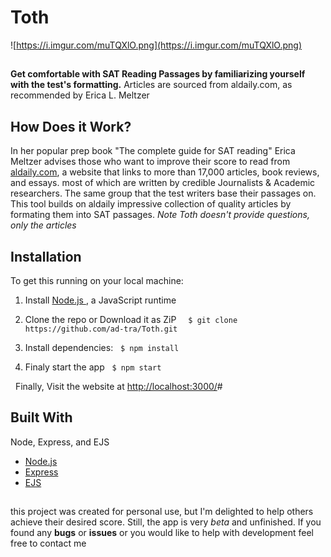 

# Toth

![https://i.imgur.com/muTQXlO.png](https://i.imgur.com/muTQXlO.png)
##
**Get comfortable with SAT Reading Passages  by familiarizing yourself with the test's formatting.**
Articles are sourced from aldaily.com, as recommended by Erica L. Meltzer
## How Does it Work?
In her popular prep book "The complete guide for SAT reading" Erica Meltzer advises those who want to improve their score to read from [aldaily.com](https://www.aldaily.com/), a website that links to more than 17,000 articles, book reviews, and essays. most of which are written by credible Journalists & Academic researchers. The same group that the test writers base their passages on.
&nbsp;
This tool builds on aldaily impressive collection of quality articles by formating them into SAT passages.
*Note Toth doesn't provide questions, only the articles* 
## Installation
To get this running on your local machine:
&nbsp;
1. Install  [Node.js ](https://nodejs.org/en/), a JavaScript runtime 

2. Clone the repo or Download it as ZiP
&nbsp;
`` $ git clone https://github.com/ad-tra/Toth.git`` 
3. Install dependencies:
&nbsp;
`` $ npm install ``
4. Finaly start the app
	&nbsp;
	``$ npm start``

&nbsp;
Finally, Visit the website at [http://localhost:3000/](http://localhost:3000/)#

## Built With
Node, Express, and EJS
* [Node.js](https://nodejs.org/en/)
* [Express](https://www.express.com/)
* [EJS](https://ejs.co/)
## 
this project was created for personal use, but I'm delighted to help others achieve their desired score. Still, the app is very *beta* and unfinished. If you found any **bugs** or **issues** or you would like to help with development feel free to contact me 


